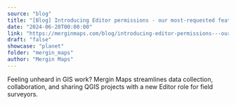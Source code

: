 ```yaml
---
source: "blog"
title: "[Blog] Introducing Editor permissions - our most-requested feature!"
date: "2024-06-20T00:00:00"
link: "https://merginmaps.com/blog/introducing-editor-permissions---our-most-requested-feature?utm_source=qgis"
draft: "false"
showcase: "planet"
folder: "mergin_maps"
author: "Mergin Maps"
---
```


Feeling unheard in GIS work? Mergin Maps streamlines data collection, collaboration, and sharing QGIS projects with a new Editor role for field surveyors.

